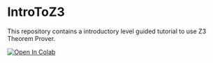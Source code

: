 # IntroToZ3
This repository contains a introductory level guided tutorial to use Z3 Theorem Prover.

<a href="https://colab.research.google.com/github/oyendrila-dobe/IntroToZ3/blob/main/IntroToZ3.ipynb" target="_parent"><img src="https://colab.research.google.com/assets/colab-badge.svg" alt="Open In Colab"/></a>
